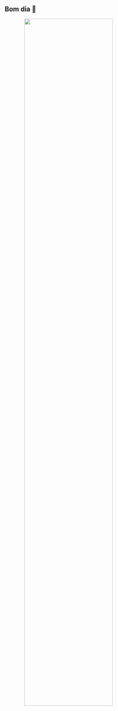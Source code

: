 ## **Bom dia** 🍎 
<img src="https://images.app.goo.gl/kh1RwHY9afyCgZzX6" width="75%" style="margin-left: auto;margin-right: auto;display: block;">
